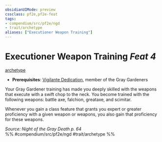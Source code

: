 ```yaml
---
obsidianUIMode: preview
cssclass: pf2e,pf2e-feat
tags:
- compendium/src/pf2e/ngd
- trait/archetype
aliases: ["Executioner Weapon Training"]
---
```

# Executioner Weapon Training  *Feat 4*  
[archetype](rules/traits/archetype.md "Archetype Feat Trait")  

- **Prerequisites**: [Vigilante Dedication](compendium/feats/vigilante-dedication-apg.md), member of the Gray Gardeners

Your Gray Gardener training has made you deeply skilled with the weapons that execute with a swift chop to the neck. You become trained with the following weapons: battle axe, falchion, greataxe, and scimitar.

Whenever you gain a class feature that grants you expert or greater proficiency with a given weapon or weapons, you also gain that proficiency for these weapons.

*Source: Night of the Gray Death p. 64*  
%% #compendium/src/pf2e/ngd #trait/archetype %%